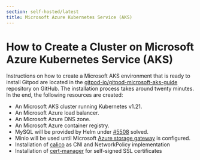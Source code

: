```yaml
---
section: self-hosted/latest
title: Microsoft Azure Kubernetes Service (AKS)
---
```


<script context="module">
  export const prerender = true;
</script>

# How to Create a Cluster on Microsoft Azure Kubernetes Service (AKS)

Instructions on how to create a Microsoft AKS environment that is ready to install Gitpod are located in the [gitpod-io/gitpod-microsoft-aks-guide](https://github.com/gitpod-io/gitpod-microsoft-aks-guide) repository on GitHub. The installation process takes around twenty minutes. In the end, the following resources are created:

- An Microsoft AKS cluster running Kubernetes v1.21.
- An Microsoft Azure load balancer.
- An Microsoft Azure DNS zone.
- An Microsoft Azure container registry.
- MySQL will be provided by Helm under [#5508](https://github.com/gitpod-io/gitpod/issues/5508) solved.
- Minio will be used until Microsoft [Azure storage gateway](https://github.com/gitpod-io/gitpod-azure-aks-guide/issues/1) is configured.
- Installation of [calico](https://docs.projectcalico.org) as CNI and NetworkPolicy implementation
- Installation of [cert-manager](https://cert-manager.io/) for self-signed SSL certificates
